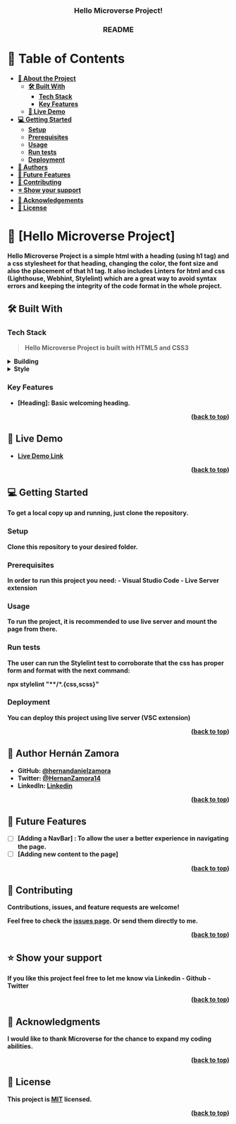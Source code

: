 <a name="readme-top"></a>

<div align="center">

  <h3><b>Hello Microverse Project!</b></h3>
  <h3><b>README<b></h3>

</div>

<!-- TABLE OF CONTENTS -->

# 📗 Table of Contents

- [📖 About the Project](#about-project)
  - [🛠 Built With](#built-with)
    - [Tech Stack](#tech-stack)
    - [Key Features](#key-features)
  - [🚀 Live Demo](#live-demo)
- [💻 Getting Started](#getting-started)
  - [Setup](#setup)
  - [Prerequisites](#prerequisites)
  - [Usage](#usage)
  - [Run tests](#run-tests)
  - [Deployment](#triangular_flag_on_post-deployment)
- [👥 Authors](#authors)
- [🔭 Future Features](#future-features)
- [🤝 Contributing](#contributing)
- [⭐️ Show your support](#support)
- [🙏 Acknowledgements](#acknowledgements)
- [📝 License](#license)

<!-- PROJECT DESCRIPTION -->

# 📖 [Hello Microverse Project] <a name="about-project"></a>

Hello Microverse Project is a simple html with a heading (using h1 tag) and a css stylesheet for that heading, changing the color, the font size and also the placement of that h1 tag. It also includes Linters for html and css (Lighthouse, Webhint, Stylelint) which are a great way to avoid syntax errors and keeping the integrity of the code format in the whole project. 


## 🛠 Built With <a name="built-with"></a>

### Tech Stack <a name="tech-stack"></a>

> Hello Microverse Project is built with HTML5 and CSS3

<details>
  <summary>Building</summary>
  <ul>
    <li><a href="https://html.spec.whatwg.org/multipage/">HTML</a></li>
  </ul>
</details>

<details>
  <summary>Style</summary>
  <ul>
    <li><a href="https://www.w3.org/Style/CSS/Overview.en.html">CSS</a></li>
  </ul>
</details>

<!-- Features -->

### Key Features <a name="key-features"></a>


- **[Heading]**: Basic welcoming heading.

<p align="right">(<a href="#readme-top">back to top</a>)</p>

<!-- LIVE DEMO -->

## 🚀 Live Demo <a name="live-demo"></a>


- [Live Demo Link](https://www.loom.com/share/bd5a94c3223148c0a62f672e55f6ec08)

<p align="right">(<a href="#readme-top">back to top</a>)</p>

<!-- GETTING STARTED -->

## 💻 Getting Started <a name="getting-started"></a>


To get a local copy up and running, just clone the repository.

### Setup

Clone this repository to your desired folder.

### Prerequisites

In order to run this project you need:
    - Visual Studio Code
    - Live Server extension

### Usage

To run the project, it is recommended to use live server and mount the page from there.


### Run tests

The user can run the Stylelint test to corroborate that the css has proper form and format with the next command:

npx stylelint "**/*.{css,scss}"


### Deployment

You can deploy this project using live server (VSC extension)


<p align="right">(<a href="#readme-top">back to top</a>)</p>

<!-- AUTHORS -->

## 👥 Author <a name="authors">Hernán Zamora</a>

- GitHub: [@hernandanielzamora](https://github.com/hernandanielzamora)
- Twitter: [@HernanZamora14](https://twitter.com/HernanZamora14)
- LinkedIn: [Linkedin](https://www.linkedin.com/in/hernan-zamora-03a697236/)


<p align="right">(<a href="#readme-top">back to top</a>)</p>

<!-- FUTURE FEATURES -->

## 🔭 Future Features <a name="future-features"></a>


- [ ] **[Adding a NavBar]** : To allow the user a better experience in navigating the page.
- [ ] **[Adding new content to the page]**

<p align="right">(<a href="#readme-top">back to top</a>)</p>

<!-- CONTRIBUTING -->

## 🤝 Contributing <a name="contributing"></a>

Contributions, issues, and feature requests are welcome!

Feel free to check the [issues page](../../issues/). Or send them directly to me.

<p align="right">(<a href="#readme-top">back to top</a>)</p>

<!-- SUPPORT -->

## ⭐️ Show your support <a name="support"></a>

If you like this project feel free to let me know via Linkedin - Github - Twitter

<p align="right">(<a href="#readme-top">back to top</a>)</p>

<!-- ACKNOWLEDGEMENTS -->

## 🙏 Acknowledgments <a name="acknowledgements"></a>

I would like to thank Microverse for the chance to expand my coding abilities.

<p align="right">(<a href="#readme-top">back to top</a>)</p>

<!-- LICENSE -->

## 📝 License <a name="license"></a>

This project is [MIT](./LICENSE) licensed.

<p align="right">(<a href="#readme-top">back to top</a>)</p>
